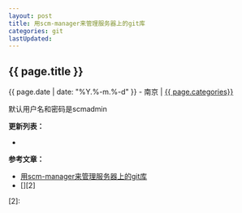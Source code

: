```yaml
---
layout: post
title: 用scm-manager来管理服务器上的git库
categories: git
lastUpdated:
---
```


## {{ page.title }}

{{ page.date | date: "%Y.%-m.%-d" }} - 南京 | <a href="/archive#{{ page.categories }}">{{ page.categories}}</a>

默认用户名和密码是scmadmin

**更新列表：**

*



**参考文章：**

* [用scm-manager来管理服务器上的git库][1]
* [][2]


[1]: http://www.cnblogs.com/yang-wu/archive/2012/10/30/2747128.html
[2]: 
